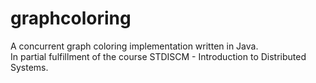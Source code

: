 # graphcoloring
A concurrent graph coloring implementation written in Java. <br>
In partial fulfillment of the course STDISCM - Introduction to Distributed Systems.
